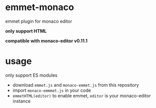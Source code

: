 # emmet-monaco
emmet plugin for monaco editor

**only support HTML**

**compatible with monaco-editor v0.11.1**

# usage
only support ES modules

- download `emmet.js` and `monaco-emmet.js` from this repository
- import `monaco-emmmet.js` in your code
- `emmetHTML(editor)` to enable emmet, `editor` is your monaco-editor instance
